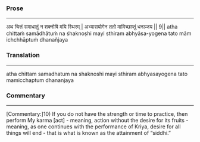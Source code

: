 ### Prose 
 --- 
अथ चित्तं समाधातुं न शक्नोषि मयि स्थिरम् |
अभ्यासयोगेन ततो मामिच्छाप्तुं धनञ्जय || 9||
atha chittaṁ samādhātuṁ na śhaknoṣhi mayi sthiram
abhyāsa-yogena tato mām ichchhāptuṁ dhanañjaya

### Translation 
 --- 
atha chittam samadhatum na shaknoshi mayi sthiram abhyasayogena tato mamicchaptum dhananjaya

### Commentary 
 --- 
[Commentary:]10) If you do not have the strength or time to practice, then perform My karma [act] - meaning, action without the desire for its fruits - meaning, as one continues with the performance of Kriya, desire for all things will end - that is what is known as the attainment of “siddhi.”